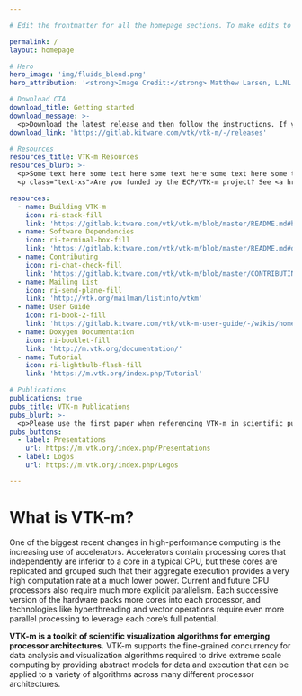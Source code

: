```yaml
---

# Edit the frontmatter for all the homepage sections. To make edits to the about content, scroll down past the frontmatter and edit the markdown.

permalink: /
layout: homepage

# Hero
hero_image: 'img/fluids_blend.png'
hero_attribution: '<strong>Image Credit:</strong> Matthew Larsen, LLNL. This image is of an idealized Inertial Confinement Fusion (ICF) simulation of a Rayleigh-Taylor instability with two fluids mixing in a spherical geometry.'

# Download CTA
download_title: Getting started
download_message: >-
  <p>Download the latest release and then follow the instructions. If you're not already a VTK user and want to learn more about the original toolkit, <a href="http://vtk.org" target="_blank">check it out</a>.</p>
download_link: 'https://gitlab.kitware.com/vtk/vtk-m/-/releases'

# Resources
resources_title: VTK-m Resources
resources_blurb: >-
  <p>Some text here some text here some text here some text here some text here some text here some text here some text here.</p>
  <p class="text-xs">Are you funded by the ECP/VTK-m project? See <a href="https://m.vtk.org/index.php/ECP/VTK-m_project_management" target="_blank">ECP/VTK-m project management</a>.</p>

resources:
  - name: Building VTK-m
    icon: ri-stack-fill
    link: 'https://gitlab.kitware.com/vtk/vtk-m/blob/master/README.md#building'
  - name: Software Dependencies
    icon: ri-terminal-box-fill
    link: 'https://gitlab.kitware.com/vtk/vtk-m/blob/master/README.md#dependencies'
  - name: Contributing
    icon: ri-chat-check-fill
    link: 'https://gitlab.kitware.com/vtk/vtk-m/blob/master/CONTRIBUTING.md'
  - name: Mailing List
    icon: ri-send-plane-fill
    link: 'http://vtk.org/mailman/listinfo/vtkm'
  - name: User Guide
    icon: ri-book-2-fill
    link: 'https://gitlab.kitware.com/vtk/vtk-m-user-guide/-/wikis/home'
  - name: Doxygen Documentation
    icon: ri-booklet-fill
    link: 'http://m.vtk.org/documentation/'
  - name: Tutorial
    icon: ri-lightbulb-flash-fill
    link: 'https://m.vtk.org/index.php/Tutorial'

# Publications
publications: true
pubs_title: VTK-m Publications
pubs_blurb: >-
  <p>Please use the first paper when referencing VTK-m in scientific publications.</p>
pubs_buttons:
  - label: Presentations
    url: https://m.vtk.org/index.php/Presentations
  - label: Logos
    url: https://m.vtk.org/index.php/Logos

---
```


# What is VTK-m?

One of the biggest recent changes in high-performance computing is the increasing use of accelerators. Accelerators contain processing cores that independently are inferior to a core in a typical CPU, but these cores are replicated and grouped such that their aggregate execution provides a very high computation rate at a much lower power. Current and future CPU processors also require much more explicit parallelism. Each successive version of the hardware packs more cores into each processor, and technologies like hyperthreading and vector operations require even more parallel processing to leverage each core’s full potential.

**VTK-m is a toolkit of scientific visualization algorithms for emerging processor architectures.** VTK-m supports the fine-grained concurrency for data analysis and visualization algorithms required to drive extreme scale computing by providing abstract models for data and execution that can be applied to a variety of algorithms across many different processor architectures.
